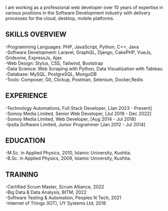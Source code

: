 I am working as a professional web developer over 10 years of expertise in various positions
in the Software Development industry with delivery processes for the cloud, desktop, mobile platforms.

SKILLS OVERVIEW
------------------------------------------------------------------------------------------------------------------------------
-Programming Languages: PHP, JavaScript, Python, C++, Java<br>
-Software Development: Laravel, GraphQL, Django, CakePHP, VueJs, Gridsome, ExpressJs, Ajax<br>
-Web Design: Stylus, CSS, Tailwind, Bootstrap<br>
-Data Science: Web Scraping with Python, Data Visualization with Tableau<br>
-Database: MySQL, PostgreSQL, MongoDB<br>
-Tools: Composer, Git, Clickup, Postman, Selenium, Docker,Redis

EXPERIENCE
------------------------------------------------------------------------------------------------------------------------------
-Technology Automations, Full Stack Developer, [Jan 2023 - Present]<br>
-Somoy Media Limited, Senior Web Developer, [Jul 2018 - Dec 2022]<br>
-Somoy Media Limited,  Web Developer, [Aug 2014 - Jul 2018]<br>
-Ipsita Software Limited, Junior Programmer [Jan 2012 - Jul 2014]<br>

EDUCATION
------------------------------------------------------------------------------------------------------------------------------
-M.Sc. in Applied Physics, 2010, Islamic University, Kushtia.<br>
-B.Sc. in Applied Physics, 2009, Islamic University, Kushtia.<br>

TRAINING
------------------------------------------------------------------------------------------------------------------------------
-Certified Scrum Master, Scrum Alliance, 2022<br>
-Big Data & Data Analysis, BITM, 2022<br>
-Software Testing & Automation, Peoples N Tech, 2021<br>
-Internet of Things (IOT), UY Systems Ltd, 2018<br>

